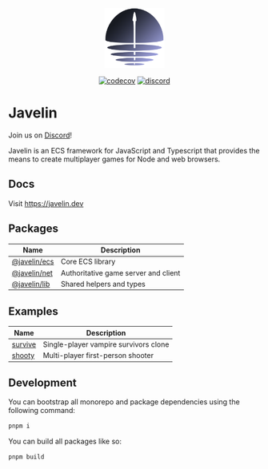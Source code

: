 <p align="center">
  <img src="./logo.png" width="120px">
</p>

<p align="center">
  <a href="https://codecov.io/gh/3mcd/javelin"><img src="https://codecov.io/gh/3mcd/javelin/branch/master/graph/badge.svg?token=8UMA33S9UL" alt="codecov"></a>
  <a href="https://discord.gg/AbEWH3taWU"><img src="https://img.shields.io/discord/844566064281026600?logo=discord" alt="discord"></a>
</p>

# Javelin

Join us on [Discord](https://discord.gg/AbEWH3taWU)!

Javelin is an ECS framework for JavaScript and Typescript that provides the means to create multiplayer games for Node and web browsers.

## Docs

Visit https://javelin.dev

## Packages

| Name                                                     | Description                                            |
| -------------------------------------------------------- | ------------------------------------------------------ |
| [@javelin/ecs](./packages/javelin-ecs)                   | Core ECS library                                       |
| [@javelin/net](./packages/javelin-net)                   | Authoritative game server and client                   |
| [@javelin/lib](./packages/javelin-lib)                   | Shared helpers and types                               |

## Examples

| Name                          | Description                                               |
| ----------------------------- | --------------------------------------------------------- |
| [survive](./examples/survive) | Single-player vampire survivors clone                     | 
| [shooty](./examples/shooty)   | Multi-player first-person shooter                         |

## Development

You can bootstrap all monorepo and package dependencies using the following command:

```sh
pnpm i
```

You can build all packages like so:

```sh
pnpm build
```
